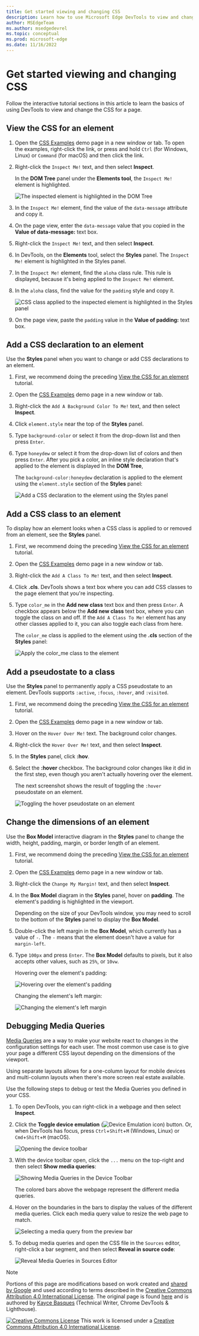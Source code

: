 ```yaml
---
title: Get started viewing and changing CSS
description: Learn how to use Microsoft Edge DevTools to view and change the CSS of a page.
author: MSEdgeTeam
ms.author: msedgedevrel
ms.topic: conceptual
ms.prod: microsoft-edge
ms.date: 11/16/2022
---
```

<!-- Copyright Kayce Basques

   Licensed under the Apache License, Version 2.0 (the "License");
   you may not use this file except in compliance with the License.
   You may obtain a copy of the License at

       https://www.apache.org/licenses/LICENSE-2.0

   Unless required by applicable law or agreed to in writing, software
   distributed under the License is distributed on an "AS IS" BASIS,
   WITHOUT WARRANTIES OR CONDITIONS OF ANY KIND, either express or implied.
   See the License for the specific language governing permissions and
   limitations under the License.  -->
# Get started viewing and changing CSS

Follow the interactive tutorial sections in this article to learn the basics of using DevTools to view and change the CSS for a page.


<!-- ====================================================================== -->
## View the CSS for an element

1. Open the [CSS Examples](https://microsoftedge.github.io/Demos/devtools-css-get-started/) demo page in a new window or tab.  To open the examples, right-click the link, or press and hold `Ctrl` (for Windows, Linux) or `Command` (for macOS) and then click the link.

   <!-- You can view the source files for the CSS Examples demo page at the [MicrosoftEdge/Demos > devtools-css-get-started](https://github.com/MicrosoftEdge/Demos/tree/main/devtools-css-get-started) repo folder. -->

1. Right-click the `Inspect Me!` text, and then select **Inspect**.

   In the **DOM Tree** panel under the **Elements tool**, the `Inspect Me!` element is highlighted.

   ![The inspected element is highlighted in the DOM Tree](../media/css-elements-inspect-me.msft.png)

1. In the `Inspect Me!` element, find the value of the `data-message` attribute and copy it.

1. On the page view, enter the `data-message` value that you copied in the **Value of data-message:** text box.

1. Right-click the `Inspect Me!` text, and then select **Inspect**.

1. In DevTools, on the **Elements** tool, select the **Styles** panel.  The `Inspect Me!` element is highlighted in the Styles panel.

1. In the `Inspect Me!` element, find the `aloha` class rule.  This rule is displayed, because it's being applied to the `Inspect Me!` element.

1. In the `aloha` class, find the value for the `padding` style and copy it.

   ![CSS class applied to the inspected element is highlighted in the Styles panel](../media/css-elements-inspect-me-styles.msft.png)

1. On the page view, paste the `padding` value in the **Value of padding:** text box.


<!-- ====================================================================== -->
## Add a CSS declaration to an element

Use the **Styles** panel when you want to change or add CSS declarations to an element.

1. First, we recommend doing the preceding [View the CSS for an element](#view-the-css-for-an-element) tutorial.

1. Open the [CSS Examples](https://microsoftedge.github.io/Demos/devtools-css-get-started/) demo page in a new window or tab.

1. Right-click the `Add A Background Color To Me!` text, and then select **Inspect**.

1. Click `element.style` near the top of the **Styles** panel.

1. Type `background-color` or select it from the drop-down list and then press `Enter`.

1. Type `honeydew` or select it from the drop-down list of colors and then press `Enter`.  After you pick a color, an inline style declaration that's applied to the element is displayed In the **DOM Tree**, 

    The `background-color:honeydew` declaration is applied to the element using the `element.style` section of the **Styles** panel:

   ![Add a CSS declaration to the element using the Styles panel](../media/css-elements-add-background-color-to-me-styles-p.msft.png)


<!-- ====================================================================== -->
## Add a CSS class to an element

To display how an element looks when a CSS class is applied to or removed from an element, see the **Styles** panel.

1. First, we recommend doing the preceding [View the CSS for an element](#view-the-css-for-an-element) tutorial.

1. Open the [CSS Examples](https://microsoftedge.github.io/Demos/devtools-css-get-started/) demo page in a new window or tab.

1. Right-click the `Add A Class To Me!` text, and then select **Inspect**.

1. Click **.cls**.  DevTools shows a text box where you can add CSS classes to the page element that you're inspecting.

1. Type `color_me` in the **Add new class** text box and then press `Enter`.  A checkbox appears below the **Add new class** text box, where you can toggle the class on and off.  If the `Add A Class To Me!` element has any other classes applied to it, you can also  toggle each class from here.

   The `color_me` class is applied to the element using the **.cls** section of the **Styles** panel:

   ![Apply the color_me class to the element](../media/css-elements-add-a-class-to-me-styles-cls.msft.png)


<!-- ====================================================================== -->
## Add a pseudostate to a class

Use the **Styles** panel to permanently apply a CSS pseudostate to an element.  DevTools supports `:active`, `:focus`, `:hover`, and `:visited`.

1. First, we recommend doing the preceding [View the CSS for an element](#view-the-css-for-an-element) tutorial.

1. Open the [CSS Examples](https://microsoftedge.github.io/Demos/devtools-css-get-started/) demo page in a new window or tab.

1. Hover on the `Hover Over Me!` text.  The background color changes.

1. Right-click the `Hover Over Me!` text, and then select **Inspect**.

1. In the **Styles** panel, click **:hov**.

1. Select the **:hover** checkbox.  The background color changes like it did in the first step, even though you aren't actually hovering over the element.

   The next screenshot shows the result of toggling the `:hover` pseudostate on an element.

   ![Toggling the hover pseudostate on an element](../media/css-elements-hover-over-me-styles-hov-hover.msft.png)


<!-- ====================================================================== -->
## Change the dimensions of an element

Use the **Box Model** interactive diagram in the **Styles** panel to change the width, height, padding, margin, or border length of an element.

1. First, we recommend doing the preceding [View the CSS for an element](#view-the-css-for-an-element) tutorial.

1. Open the [CSS Examples](https://microsoftedge.github.io/Demos/devtools-css-get-started/) demo page in a new window or tab.

1. Right-click the `Change My Margin!` text, and then select **Inspect**.

1. In the **Box Model** diagram in the **Styles** panel, hover on **padding**.  The element's padding is highlighted in the viewport.

   Depending on the size of your DevTools window, you may need to scroll to the bottom of the **Styles** panel to display the **Box Model**.

1. Double-click the left margin in the **Box Model**, which currently has a value of `-`. The `-` means that the element doesn't have a value for `margin-left`.

1. Type `100px` and press `Enter`.  The **Box Model** defaults to pixels, but it also accepts other values, such as `25%`, or `10vw`.

   Hovering over the element's padding:

   ![Hovering over the element's padding](../media/css-elements-change-my-margin-styles-padding.msft.png)

   Changing the element's left margin:

   ![Changing the element's left margin](../media/css-elements-change-my-margin-styles-margin-edit.msft.png)


<!-- ====================================================================== -->
## Debugging Media Queries

[Media Queries](https://developer.mozilla.org/docs/Web/CSS/Media_Queries/Using_media_queries) are a way to make your website react to changes in the configuration settings for each user. The most common use case is to give your page a different CSS layout depending on the dimensions of the viewport.

Using separate layouts allows for a one-column layout for mobile devices and multi-column layouts when there's more screen real estate available.

Use the following steps to debug or test the Media Queries you defined in your CSS.

1. To open DevTools, you can right-click in a webpage and then select **Inspect**.

1. Click the **Toggle device emulation** (![Device Emulation icon](../media/device-emulation-icon-light-theme.png)) button.  Or, when DevTools has focus, press `Ctrl`+`Shift`+`M` (Windows, Linux) or `Cmd`+`Shift`+`M` (macOS).

   <!-- todo: update to show new tooltip: -->

   ![Opening the device toolbar](../media/css-elements-media-queries-open-device-toolbar.msft.png)

1. With the device toolbar open, click the `...` menu on the top-right and then select **Show media queries**:

   ![Showing Media Queries in the Device Toolbar](../media/css-elements-media-queries-showing-mq.msft.png)

   The colored bars above the webpage represent the different media queries.
       
1. Hover on the boundaries in the bars to display the values of the different media queries.  Click each media query value to resize the web page to match.

   ![Selecting a media query from the preview bar](../media/css-elements-media-queries-select-bar.msft.png)

1. To debug media queries and open the CSS file in the `Sources` editor, right-click a bar segment, and then select **Reveal in source code**:

   ![Reveal Media Queries in Sources Editor](../media/css-elements-media-queries-reveal-in-sources.msft.png)


<!-- ====================================================================== -->
> [!NOTE]
> Portions of this page are modifications based on work created and [shared by Google](https://developers.google.com/terms/site-policies) and used according to terms described in the [Creative Commons Attribution 4.0 International License](https://creativecommons.org/licenses/by/4.0).
> The original page is found [here](https://developer.chrome.com/docs/devtools/css/) and is authored by [Kayce Basques](https://developers.google.com/web/resources/contributors#kayce-basques) (Technical Writer, Chrome DevTools \& Lighthouse).

[![Creative Commons License](../../media/cc-logo/88x31.png)](https://creativecommons.org/licenses/by/4.0)
This work is licensed under a [Creative Commons Attribution 4.0 International License](https://creativecommons.org/licenses/by/4.0).
